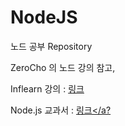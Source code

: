 # NodeJS

노드 공부 Repository

ZeroCho 의 노드 강의 참고,

Inflearn 강의 : <a href="https://www.inflearn.com/course/%EB%85%B8%EB%93%9C-%EA%B5%90%EA%B3%BC%EC%84%9C/dashboard">링크</a>

Node.js 교과서 : <a href="http://www.yes24.com/Product/Goods/91213376?OzSrank=1">링크</a?
 
